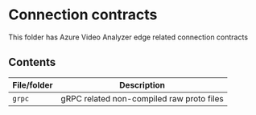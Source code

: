 # Connection contracts

This folder has Azure Video Analyzer edge related connection contracts

## Contents

| File/folder          | Description                                    |
|----------------------|------------------------------------------------|
| `grpc`              | gRPC related non-compiled raw proto files      |

